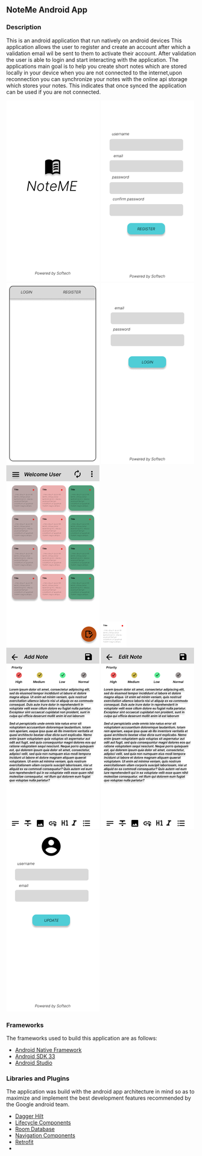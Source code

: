 ## NoteMe Android App
### Description
This is an android application that run natively on android devices
This application allows the user to register and create an account after which a validation email wil be sent to them to activate their account.
After validation the user is able to login and start interacting with the application.
The applications main goal is to help you create short notes which are stored locally in your device when you are not connected to the internet,upon reconnection you can synchronize your notes with the online api storage which stores your notes.
This indicates that once synced the application can be used if you are not connected.

![Splash Screen](https://github.com/jamie-codez/Note-Me/blob/development/Docs%20and%20Statics/Designs/Frame%201.png)
![Splash Screen](https://github.com/jamie-codez/Note-Me/blob/development/Docs%20and%20Statics/Designs/Frame%202.png)
![Splash Screen](https://github.com/jamie-codez/Note-Me/blob/development/Docs%20and%20Statics/Designs/Frame%203.png)
![Splash Screen](https://github.com/jamie-codez/Note-Me/blob/development/Docs%20and%20Statics/Designs/Frame%205.png)
![Splash Screen](https://github.com/jamie-codez/Note-Me/blob/development/Docs%20and%20Statics/Designs/Frame%206.png)
![Splash Screen](https://github.com/jamie-codez/Note-Me/blob/development/Docs%20and%20Statics/Designs/Frame%207.png)
![Splash Screen](https://github.com/jamie-codez/Note-Me/blob/development/Docs%20and%20Statics/Designs/Frame%2019.png)
![Splash Screen](https://github.com/jamie-codez/Note-Me/blob/development/Docs%20and%20Statics/Designs/Frame%2020.png)
![Splash Screen](https://github.com/jamie-codez/Note-Me/blob/development/Docs%20and%20Statics/Designs/Frame%2022.png)

### Frameworks
The frameworks used to build this application are as follows:
* [Android Native Framework](https://developer.android.com/guide/platform)
* [Android SDK 33](https://developer.android.com/guide/platform)
* [Android Studio](https://developer.android.com/studio)

### Libraries and Plugins
The application was build with the android app architecture in mind so as to maximize and implement the best development features recommended by the Google android team.
* [Dagger Hilt]()
* [Lifecycle Components]()
* [Room Database]()
* [Navigation Components]()
* [Retrofit]()
* 
